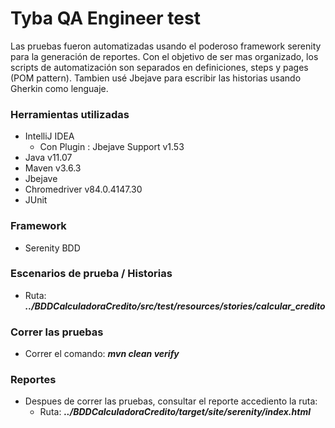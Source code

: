 # Tyba QA Engineer test

Las pruebas fueron automatizadas usando el poderoso framework serenity para la generación
de reportes. Con el objetivo de ser mas organizado, los scripts de automatización son
separados en definiciones, steps y pages (POM pattern).
Tambien usé Jbejave para escribir las historias usando Gherkin como lenguaje.

### Herramientas utilizadas ###

* IntelliJ IDEA
    * Con Plugin : Jbejave Support v1.53
* Java v11.07
* Maven v3.6.3
* Jbejave
* Chromedriver v84.0.4147.30
* JUnit

### Framework ###

* Serenity BDD

### Escenarios de prueba / Historias

* Ruta: _**../BDDCalculadoraCredito/src/test/resources/stories/calcular_credito**_

### Correr las pruebas ###

* Correr el comando: _**mvn clean verify**_

### Reportes ###

* Despues de correr las pruebas, consultar el reporte accediento la ruta:
    * Ruta: _**../BDDCalculadoraCredito/target/site/serenity/index.html**_
    